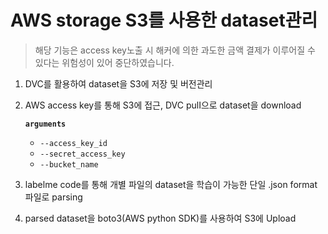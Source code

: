 # AWS storage S3를 사용한 dataset관리

> 해당 기능은 access key노출 시 해커에 의한 과도한 금액 결제가 이루어질 수 있다는 위험성이 있어 중단하였습니다.



1. DVC를 활용하여 dataset을 S3에 저장 및 버전관리

2. AWS access key를 통해 S3에 접근, DVC pulI으로 dataset을 download

   **`arguments`** 

   - `--access_key_id`
   - `--secret_access_key`
   - `--bucket_name`

3. labelme code를 통해 개별 파일의 dataset을 학습이 가능한 단일 .json format 파일로 parsing

4. parsed dataset을 boto3(AWS python SDK)를 사용하여 S3에 Upload

